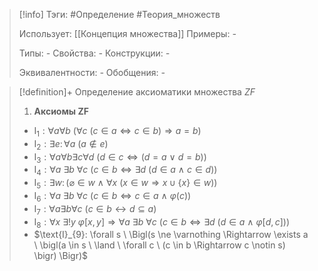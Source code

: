 > [!info]
> Тэги: #Определение #Теория_множеств 
> 
> Использует: [[Концепция множества]]
> Примеры: *-*
> 
> Типы: *-*
> Свойства: *-*
> Конструкции: *-*
> 
> Эквивалентности: *-*
> Обобщения: *-*

> [!definition]+ Определение аксиоматики множества $ZF$
> 1. **Аксиомы ZF**
> 	* $\text{I}_{1}: \forall a \forall b \ (\forall c \ (c \in a \Leftrightarrow c \in b) \Rightarrow a = b)$
> 	* $\text{I}_{2}:\exists e\colon \forall a \ (a \notin e)$
> 	* $\text{I}_{3}: \forall a \forall b \exists c \forall d \ \bigl(d \in c \Leftrightarrow (d = a \ \lor \ d = b)\bigr)$
> 	* $\text{I}_{4}: \forall a\ \exists b\ \forall c \ \bigl(c \in b \Leftrightarrow \exists d \ (d \in a \ \land \ c \in d) \bigr)$
> 	* $\text{I}_{5}: \exists w\colon \bigl(\varnothing \in w \ \land \ \forall x \ (x \in w \Rightarrow x \cup \{x\} \in w) \bigr)$
> 	* $\text{I}_{6}: \forall a\ \exists b\ \forall c \ \bigl(c \in b \Leftrightarrow c \in a \ \land \ \varphi(c)  \bigr)$
> 	* $\text{I}_{7}: \forall a \exists b \forall c \ (c \in b \leftrightarrow d \subseteq a)$
> 	* $\text{I}_{8}: \forall x\ \exists ! y \ \varphi[x,y] \Rightarrow \forall a\ \exists b\ \forall c \ \bigl(c \in b \Leftrightarrow \exists d \ (d \in a \ \land \ \varphi[d,c]) \bigr)$
> 	* $\text{I}_{9}: \forall s \ \Bigl(s \ne \varnothing \Rightarrow \exists a \ \bigl(a \in s \ \land \ \forall c \ (c \in b \Rightarrow c \notin s) \bigr) \Bigr)$